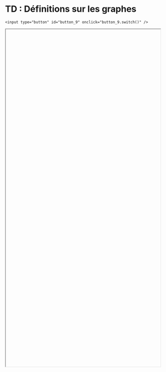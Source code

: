 # TD : Définitions sur les graphes

<script>
    $(function() {
        document.getElementById("main-content").style.maxWidth = "90%";
        button_9 = button_cor(
            'https://raw.githubusercontent.com/fortierq/cours/main/graphe/def/option/td/td_graph_def.pdf',
            '9',
            'button_9'
        );
    });
</script>

```{margin}
<input type="button" id="button_9" onclick="button_9.switch()" />
```

<iframe id="9" height=1100 width=100% allowfullscreen></iframe>
